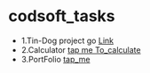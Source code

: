 # codsoft_tasks
- 1.Tin-Dog project go [Link](https://gagankumard.github.io/codsoft_tasks/codsoft/TinDog-Project/landingpage123/)
- 2.Calculator [tap me To_calculate](https://gagankumard.github.io/codsoft_tasks/codsoft/calculator_new/calculator.123/)
- 3.PortFolio [tap_me](https://gagankumard.github.io/codsoft_tasks/codsoft/portfolio_gagan/)
